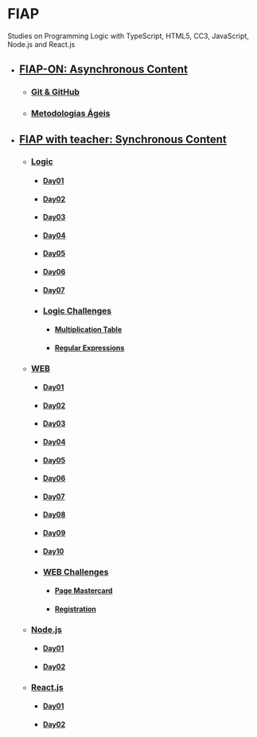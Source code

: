 # FIAP
Studies on Programming Logic with TypeScript, HTML5, CC3, JavaScript, Node.js and React.js

- ## [FIAP-ON: Asynchronous Content](fiap-on/README.md)
  - ### [Git & GitHub](fiap-on/git-github/README.md)
  - ### [Metodologias Ágeis](fiap-on/agil-methodologies/README.md)
  
- ## [FIAP with teacher: Synchronous Content](fiap-with-teacher/README.md)
  - ### [Logic](fiap-with-teacher/01-logic/README.md)
    - #### [Day01](fiap-with-teacher/01-logic/day01/README.md)
    - #### [Day02](fiap-with-teacher/01-logic/day02/README.md)
    - #### [Day03](fiap-with-teacher/01-logic/day03/README.md)
    - #### [Day04](fiap-with-teacher/01-logic/day04/README.md)
    - #### [Day05](fiap-with-teacher/01-logic/day05/README.md)
    - #### [Day06](fiap-with-teacher/01-logic/day06/README.md)
    - #### [Day07](fiap-with-teacher/01-logic/day07/README.md)
    
    - ### [Logic Challenges](fiap-with-teacher/01-logic/logic-challenges/README.md)
      - #### [Multiplication Table](fiap-with-teacher/01-logic/logic-challenges/01-multiplication-table/README.md)
      - #### [Regular Expressions](fiap-with-teacher/01-logic/logic-challenges/02-regular-expressions/README.md)
    
  - ### [WEB](fiap-with-teacher/02-web/README.md)
    - #### [Day01](fiap-with-teacher/02-web/day01/README.md)
    - #### [Day02](fiap-with-teacher/02-web/day02/README.md)
    - #### [Day03](fiap-with-teacher/02-web/day03/README.md)
    - #### [Day04](fiap-with-teacher/02-web/day04/README.md)
    - #### [Day05](fiap-with-teacher/02-web/day05/README.md)
    - #### [Day06](fiap-with-teacher/02-web/day06/README.md)
    - #### [Day07](fiap-with-teacher/02-web/day07/README.md)
    - #### [Day08](fiap-with-teacher/02-web/day08/README.md)
    - #### [Day09](fiap-with-teacher/02-web/day09/README.md)
    - #### [Day10](fiap-with-teacher/02-web/day10/README.md)
    
    - ### [WEB Challenges](fiap-with-teacher/02-web/web-challenges/README.md)
      - #### [Page Mastercard](fiap-with-teacher/02-web/web-challenges/01-mastercard/README.md)
      - #### [Registration](fiap-with-teacher/02-web/web-challenges/02-registration/README.md)
            
  
  - ### [Node.js](fiap-with-teacher/03-node/README.md)
    - #### [Day01](fiap-with-teacher/03-node/day01/README.md)
    - #### [Day02](fiap-with-teacher/03-node/day02/README.md)

  - ### [React.js](fiap-with-teacher/04-react/README.md)
    - #### [Day01](fiap-with-teacher/04-react/day01/README.md)
    - #### [Day02](fiap-with-teacher/04-react/day02/README.md)

